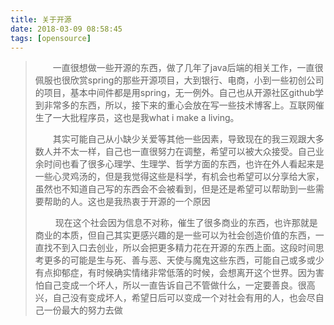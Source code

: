 ```yaml
---
title: 关于开源
date: 2018-03-09 08:58:45
tags: [opensource]
---
```



   > &emsp;&emsp;一直很想做一些开源的东西，做了几年了java后端的相关工作，一直很佩服也很欣赏spring的那些开源项目，大到银行、电商，小到一些初创公司的项目，基本中间件都是用spring，无一例外。自己也从开源社区github学到非常多的东西，所以，接下来的重心会放在写一些技术博客上。互联网催生了一大批程序员，这也是我what i make a living。
   > 
   > &emsp;&emsp;其实可能自己从小缺少关爱等其他一些因素，导致现在的我三观跟大多数人并不太一样，自己也一直很努力在调整，希望可以被大众接受。自己业余时间也看了很多心理学、生理学、哲学方面的东西，也许在外人看起来是一些心灵鸡汤的，但是我觉得这些是科学，有机会也希望可以分享给大家，虽然也不知道自己写的东西会不会被看到，但是还是希望可以帮助到一些需要帮助的人。这也是我热衷于开源的一个原因
   > 
   > &emsp;&emsp; 现在这个社会因为信息不对称，催生了很多商业的东西，也许那就是商业的本质，但自己其实更感兴趣的是一些可以为社会创造价值的东西，一直找不到入口去创业，所以会把更多精力花在开源的东西上面。这段时间思考更多的可能是生与死、善与恶、天使与魔鬼这些东西，可能自己或多或少有点抑郁症，有时候确实情绪非常低落的时候，会想离开这个世界。因为害怕自己变成一个坏人，所以一直告诉自己不管做什么，一定要善良。很高兴，自己没有变成坏人，希望日后可以变成一个对社会有用的人，也会尽自己一份最大的努力去做